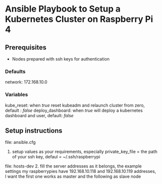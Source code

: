 # Ansible Playbook to Setup a Kubernetes Cluster on Raspberry Pi 4

## Prerequisites
* Nodes prepared with ssh keys for authentication

### Defaults
network: 172.168.10.0

### Variables
kube_reset: when _true_ reset kubeadm and relaunch cluster from zero, default : _false_
deploy_dashboard: when _true_ will deploy a kubernetes dashboard and user, default: _false_

## Setup instructions
file: ansible.cfg
1. setup values as your requirements, especially private_key_file = the path of your ssh key, defaul = ~/.ssh/raspberrypi

file: hosts-dev
2. fill the server addresses as it belongs, the example settings my raspberrypies have 192.168.10.118 and 192.168.10.119 addresses, I want the first one works as master and the following as slave node



